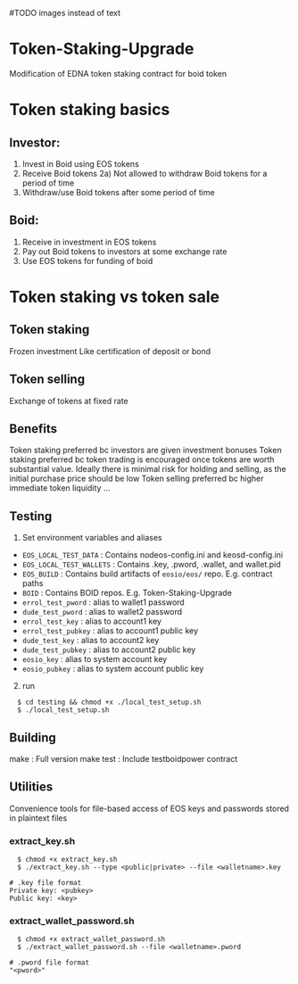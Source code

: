 #TODO images instead of text
# Token-Staking-Upgrade
Modification of EDNA token staking contract for boid token

# Token staking basics
## Investor:
1) Invest in Boid using EOS tokens
2) Receive Boid tokens
2a) Not allowed to withdraw Boid tokens for a period of time
3) Withdraw/use Boid tokens after some period of time

## Boid:
1) Receive in investment in EOS tokens
2) Pay out Boid tokens to investors at some exchange rate
3) Use EOS tokens for funding of boid

# Token staking vs token sale
## Token staking
Frozen investment
Like certification of deposit or bond

## Token selling
Exchange of tokens at fixed rate

## Benefits
Token staking preferred bc investors are given investment bonuses
Token staking preferred bc token trading is encouraged once tokens are worth
substantial value. Ideally there is minimal risk for holding and selling, as the
initial purchase price should be low
Token selling preferred bc higher immediate token liquidity
...

## Testing
1) Set environment variables and aliases
  - `EOS_LOCAL_TEST_DATA` : Contains nodeos-config.ini and keosd-config.ini
  - `EOS_LOCAL_TEST_WALLETS` : Contains .key, .pword, .wallet, and wallet.pid
  - `EOS_BUILD` : Contains build artifacts of `eosio/eos/` repo. E.g. contract paths
  - `BOID` : Contains BOID repos. E.g. Token-Staking-Upgrade
  - `errol_test_pword` : alias to wallet1 password
  - `dude_test_pword` : alias to wallet2 password
  - `errol_test_key` : alias to account1 key
  - `errol_test_pubkey` : alias to account1 public key
  - `dude_test_key` : alias to account2 key
  - `dude_test_pubkey` : alias to account2 public key
  - `eosio_key` : alias to system account key
  - `eosio_pubkey` : alias to system account public key

2) run 
```
  $ cd testing && chmod +x ./local_test_setup.sh
  $ ./local_test_setup.sh
```

## Building
make : Full version
make test : Include testboidpower contract

## Utilities
Convenience tools for file-based access of EOS keys and passwords stored in
plaintext files

### extract_key.sh
```
  $ chmod +x extract_key.sh
  $ ./extract_key.sh --type <public|private> --file <walletname>.key
```

```
# .key file format
Private key: <pubkey>
Public key: <key>
```

### extract_wallet_password.sh
```
  $ chmod +x extract_wallet_password.sh
  $ ./extract_wallet_password.sh --file <walletname>.pword
```

```
# .pword file format
"<pword>"
```

